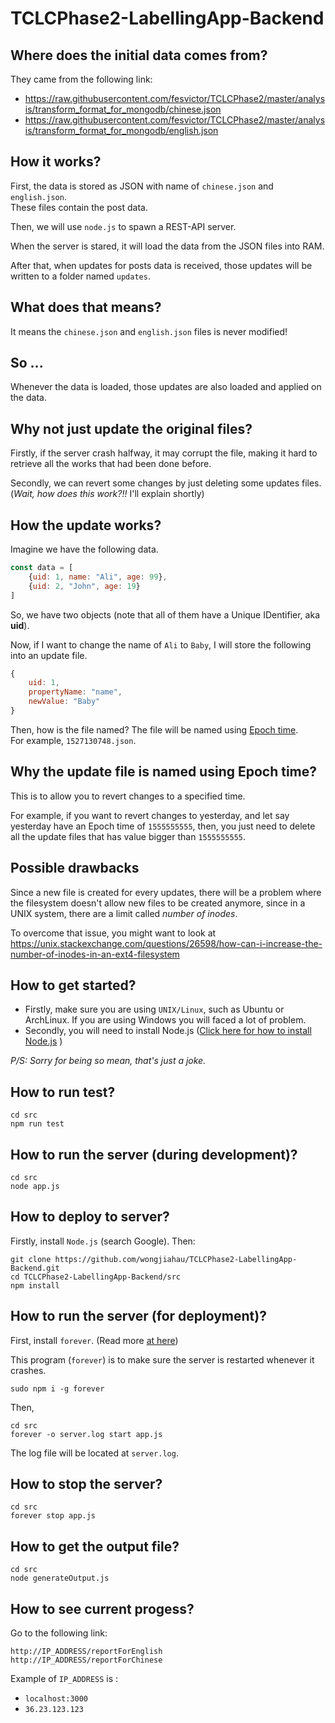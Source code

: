 # TCLCPhase2-LabellingApp-Backend
## Where does the initial data comes from?
They came from the following link:
-  https://raw.githubusercontent.com/fesvictor/TCLCPhase2/master/analysis/transform_format_for_mongodb/chinese.json 
- https://raw.githubusercontent.com/fesvictor/TCLCPhase2/master/analysis/transform_format_for_mongodb/english.json 

## How it works?
First, the data is stored as JSON with name of `chinese.json` and `english.json`.  
These files contain the post data.

Then, we will use `node.js` to spawn a REST-API server.  

When the server is stared, it will load the data from the JSON files into RAM.  

After that, when updates for posts data is received, those updates will be written to a folder named `updates`.

## What does that means?
It means the `chinese.json` and `english.json` files is never modified!

## So ... 
Whenever the data is loaded, those updates are also loaded and applied on the data. 

## Why not just update the original files?
Firstly, if the server crash halfway, it may corrupt the file, making it hard to retrieve all the works that had been done before.

Secondly, we can revert some changes by just deleting some updates files. (*Wait, how does this work?!!* I'll explain shortly)

## How the update works?
Imagine we have the following data.
```js
const data = [
    {uid: 1, name: "Ali", age: 99},
    {uid: 2, "John", age: 19}
]
```
So, we have two objects (note that all of them have a Unique IDentifier, aka **uid**). 

Now, if I want to change the name of `Ali` to `Baby`, I will store the following into an update file.
```js
{
    uid: 1,
    propertyName: "name",
    newValue: "Baby"
}
```
Then, how is the file named? The file will be named using [Epoch time](https://en.wikipedia.org/wiki/Unix_time).  
For example, `1527130748.json`.

## Why the update file is named using Epoch time?
This is to allow you to revert changes to a specified time.

For example, if you want to revert changes to yesterday, and let say yesterday have an Epoch time of `1555555555`, then, you just need to delete all the update files that has value bigger than `1555555555`.


## Possible drawbacks
Since a new file is created for every updates, there will be a problem where the filesystem doesn't allow new files to be created anymore, since in a UNIX system, there are a limit called *number of inodes*.

To overcome that issue, you might want to look at https://unix.stackexchange.com/questions/26598/how-can-i-increase-the-number-of-inodes-in-an-ext4-filesystem

## How to get started?
- Firstly, make sure you are using `UNIX/Linux`, such as Ubuntu or ArchLinux. If you are using Windows you will faced a lot of problem.
- Secondly, you will need to install Node.js ([Click here for how to install Node.js](http://lmgtfy.com/?q=how+to+install+nodejs+on+linux) )

*P/S: Sorry for being so mean, that's just a joke.*

## How to run test?
```
cd src
npm run test
```

## How to run the server (during development)?
```
cd src
node app.js
```
## How to deploy to server?
Firstly, install `Node.js` (search Google).
Then:
```
git clone https://github.com/wongjiahau/TCLCPhase2-LabellingApp-Backend.git
cd TCLCPhase2-LabellingApp-Backend/src
npm install
```

## How to run the server (for deployment)?
First, install `forever`. (Read more [at here](https://github.com/foreverjs/forever))

This program (`forever`) is to make sure the server is restarted whenever it crashes.
```
sudo npm i -g forever
```
Then, 
```
cd src
forever -o server.log start app.js
```
The log file will be located at `server.log`.

## How to stop the server?
```
cd src
forever stop app.js
```

## How to get the output file?
```
cd src
node generateOutput.js
```

## How to see current progess?
Go to the following link:
```
http://IP_ADDRESS/reportForEnglish
http://IP_ADDRESS/reportForChinese
```
Example of `IP_ADDRESS` is :
- `localhost:3000`
- `36.23.123.123`


